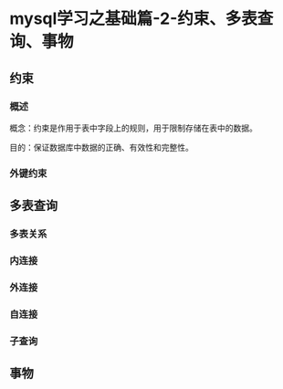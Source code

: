# mysql学习之基础篇-2-约束、多表查询、事物


## 约束

### 概述

概念：约束是作用于表中字段上的规则，用于限制存储在表中的数据。

目的：保证数据库中数据的正确、有效性和完整性。

### 外键约束



## 多表查询

### 多表关系

### 内连接

### 外连接

### 自连接

### 子查询



## 事物


